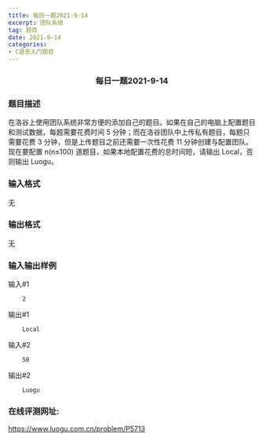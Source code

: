 ```yaml
---
title: 每日一题2021-9-14
excerpt: 团队系统
tag: 题目
date: 2021-9-14
categories: 
- C语言入门题目
---
```

### <center>每日一题2021-9-14</center>

### 题目描述
在洛谷上使用团队系统非常方便的添加自己的题目。如果在自己的电脑上配置题目和测试数据，每题需要花费时间 5 分钟；而在洛谷团队中上传私有题目，每题只需要花费 3 分钟，但是上传题目之前还需要一次性花费 11 分钟创建与配置团队。现在要配置 n(n≤100) 道题目，如果本地配置花费的总时间短，请输出 Local，否则输出 Luogu。

### 输入格式

无

### 输出格式

无

### 输入输出样例
输入#1     
```      
    2      
``` 

输出#1
```
    Local
```

输入#2     
```      
    50      
```

输出#2
```
    Luogu
```
### 在线评测网址:
https://www.luogu.com.cn/problem/P5713